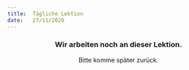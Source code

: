 ```yaml
---
title:  Tägliche Lektion
date:   27/11/2020
---
```


### <center>Wir arbeiten noch an dieser Lektion.</center>
<center>Bitte komme später zurück.</center>